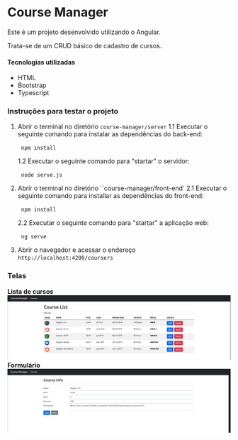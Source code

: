 # Course Manager

Este é um projeto desenvolvido utilizando o Angular.

Trata-se de um CRUD básico de cadastro de cursos. 


#### Tecnologias utilizadas
- HTML
- Bootstrap
- Typescript

### Instruções para testar o projeto

1. Abrir o terminal no diretório ``course-manager/server``
    1.1  Executar o seguinte comando para instalar as dependências do back-end:


        npm install 

    1.2  Executar o seguinte comando para "startar" o servidor:

        node serve.js

2. Abrir o terminal no diretório ``course-manager/front-end`
    2.1 Executar o seguinte comando para installar as dependências do front-end:

        npm install
    2.2 Executar o seguinte comando para "startar" a aplicação web:

        ng serve

3. Abrir o navegador e acessar o endereço `http://localhost:4200/coursers`

### Telas
 **Lista de cursos**
 ![alt text](https://github.com/MarcosWinicios/course-manager/blob/main/telas/list.png?raw=true)
<br/>
 **Formulário**
 ![alt text](https://github.com/MarcosWinicios/course-manager/blob/main/telas/form.png?raw=true)

